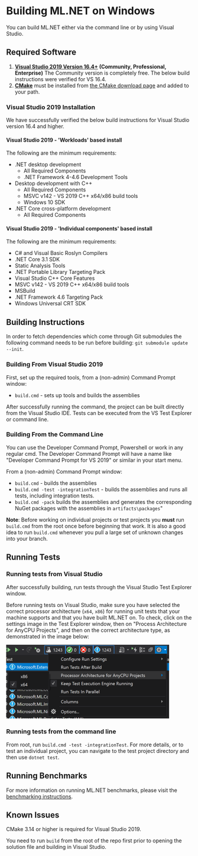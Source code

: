 Building ML.NET on Windows
==========================

You can build ML.NET either via the command line or by using Visual Studio.

## Required Software

1. **[Visual Studio 2019 Version 16.4+](https://www.visualstudio.com/downloads/) (Community, Professional, Enterprise)** The Community version is completely free. The below build instructions were verified for VS 16.4.
2. **[CMake](https://cmake.org/)** must be installed from [the CMake download page](https://cmake.org/download/#latest) and added to your path.

### Visual Studio 2019 Installation
We have successfully verified the below build instructions for Visual Studio version 16.4 and higher. 

#### Visual Studio 2019 - 'Workloads' based install

The following are the minimum requirements:
  * .NET desktop development
    * All Required Components
    * .NET Framework 4-4.6 Development Tools
  * Desktop development with C++
    * All Required Components
    * MSVC v142 - VS 2019 C++ x64/x86 build tools
    * Windows 10 SDK
  * .NET Core cross-platform development
    * All Required Components

#### Visual Studio 2019 - 'Individual components' based install

The following are the minimum requirements:
  * C# and Visual Basic Roslyn Compilers
  * .NET Core 3.1 SDK
  * Static Analysis Tools
  * .NET Portable Library Targeting Pack
  * Visual Studio C++ Core Features
  * MSVC v142 - VS 2019 C++ x64/x86 build tools
  * MSBuild
  * .NET Framework 4.6 Targeting Pack
  * Windows Universal CRT SDK

## Building Instructions

In order to fetch dependencies which come through Git submodules the following command needs to be run before building: `git submodule update --init`.

### Building From Visual Studio 2019

First, set up the required tools, from a (non-admin) Command Prompt window:

- `build.cmd` - sets up tools and builds the assemblies

After successfully running the command, the project can be built directly from the Visual Studio IDE. Tests can be executed from the VS Test Explorer or command line.

### Building From the Command Line

You can use the Developer Command Prompt, Powershell or work in any regular cmd. The Developer Command Prompt will have a name like "Developer Command Prompt for VS 2019" or similar in your start menu. 

From a (non-admin) Command Prompt window:

- `build.cmd` - builds the assemblies
- `build.cmd -test -integrationTest` - builds the assemblies and runs all tests, including integration tests.
- `build.cmd -pack` builds the assemblies and generates the corresponding NuGet packages with the assemblies in `artifacts\packages`"

**Note**: Before working on individual projects or test projects you **must** run `build.cmd` from the root once before beginning that work. It is also a good idea to run `build.cmd` whenever you pull a large set of unknown changes into your branch.

## Running Tests

### Running tests from Visual Studio

After successfully building, run tests through the Visual Studio Test Explorer window.

Before running tests on Visual Studio, make sure you have selected the correct processor architecture (`x64`, `x86`) for running unit tests that your machine supports and that you have built ML.NET on. To check, click on the settings image in the Test Explorer window, then on "Process Architecture for AnyCPU Projects", and then on the correct architecture type, as demonstrated in the image below:

![Check for unit test process architecture](./assets/process_architecture_run_tests_vs.png)

### Running tests from the command line

From root, run `build.cmd -test -integrationTest`.
For more details, or to test an individual project, you can navigate to the test project directory and then use `dotnet test`.

## Running Benchmarks

For more information on running ML.NET benchmarks, please visit the [benchmarking instructions](../../test/Microsoft.ML.PerformanceTests/README.md).

## Known Issues

CMake 3.14 or higher is required for Visual Studio 2019.

You need to run `build` from the root of the repo first prior to opening the solution file and building in Visual Studio.
